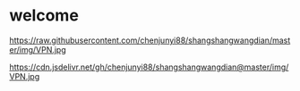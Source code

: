 # welcome

https://raw.githubusercontent.com/chenjunyi88/shangshangwangdian/master/img/VPN.jpg

https://cdn.jsdelivr.net/gh/chenjunyi88/shangshangwangdian@master/img/VPN.jpg
